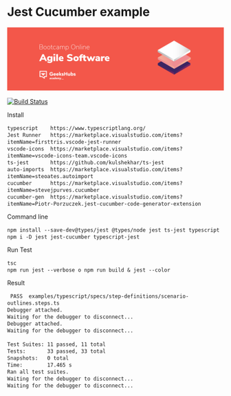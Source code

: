 # Jest Cucumber example 

<p align="center">
    <img src="https://github.com/GeeksHubsAcademy/2020-geekshubs-media/blob/master/image/githubagilesoftware.jpg" >	
</p>

[![Build Status](https://travis-ci.com/GeeksHubsAcademy/jest-cucumber-examples.svg?branch=master)](https://travis-ci.com/GeeksHubsAcademy/jest-cucumber-examples)

Install
```
typescript    https://www.typescriptlang.org/
Jest Runner   https://marketplace.visualstudio.com/items?itemName=firsttris.vscode-jest-runner
vscode-icons  https://marketplace.visualstudio.com/items?itemName=vscode-icons-team.vscode-icons
ts-jest       https://github.com/kulshekhar/ts-jest 
auto-imports  https://marketplace.visualstudio.com/items?itemName=steoates.autoimport
cucumber      https://marketplace.visualstudio.com/items?itemName=stevejpurves.cucumber
cucumber-gen  https://marketplace.visualstudio.com/items?itemName=Piotr-Porzuczek.jest-cucumber-code-generator-extension
```

Command line
```
npm install --save-dev@types/jest @types/node jest ts-jest typescript
npm i -D jest jest-cucumber typescript-jest
```

Run Test
```
tsc
npm run jest --verbose o npm run build & jest --color
```

Result
```
 PASS  examples/typescript/specs/step-definitions/scenario-outlines.steps.ts
Debugger attached.
Waiting for the debugger to disconnect...
Debugger attached.
Waiting for the debugger to disconnect...

Test Suites: 11 passed, 11 total
Tests:       33 passed, 33 total
Snapshots:   0 total
Time:        17.465 s
Ran all test suites.
Waiting for the debugger to disconnect...
Waiting for the debugger to disconnect...
```
